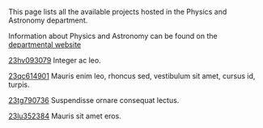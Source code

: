 This page lists all the available projects hosted in the Physics and Astronomy department.

Information about Physics and Astronomy can be found on the [departmental website](https://www.example.com/dept2)

[23hv093079](../projects/23hv093079.md) Integer ac leo.

[23qc614901](../projects/23qc614901.md) Mauris enim leo, rhoncus sed, vestibulum sit amet, cursus id, turpis.

[23tg790736](../projects/23tg790736.md) Suspendisse ornare consequat lectus.

[23lu352384](../projects/23lu352384.md) Mauris sit amet eros.